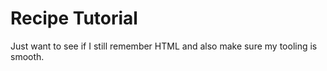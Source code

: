 # Recipe Tutorial
Just want to see if I still remember HTML and also make sure my tooling is smooth. 
